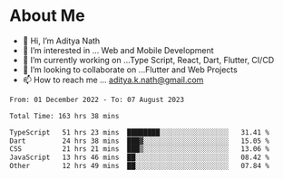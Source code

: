 # About Me

- 👋 Hi, I’m Aditya Nath
- 👀 I’m interested in ... Web and Mobile Development
- 🌱 I’m currently working on ...Type Script, React, Dart, Flutter, CI/CD
- 💞️ I’m looking to collaborate on ...Flutter and Web Projects
- 📫 How to reach me ... aditya.k.nath@gmail.com

<!--START_SECTION:waka-->

```txt
From: 01 December 2022 - To: 07 August 2023

Total Time: 163 hrs 38 mins

TypeScript   51 hrs 23 mins  ████████░░░░░░░░░░░░░░░░░   31.41 %
Dart         24 hrs 38 mins  ███▓░░░░░░░░░░░░░░░░░░░░░   15.05 %
CSS          21 hrs 21 mins  ███▒░░░░░░░░░░░░░░░░░░░░░   13.06 %
JavaScript   13 hrs 46 mins  ██░░░░░░░░░░░░░░░░░░░░░░░   08.42 %
Other        12 hrs 49 mins  ██░░░░░░░░░░░░░░░░░░░░░░░   07.84 %
```

<!--END_SECTION:waka-->

<!---
kronosking007/kronosking007 is a ✨ special ✨ repository because its `README.md` (this file) appears on your GitHub profile.
You can click the Preview link to take a look at your changes.
--->
